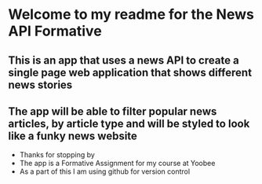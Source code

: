 <h1>Welcome to my readme for the News API Formative</h1>
<h2>This is an app that uses a news API to create a single page web application that shows different news stories</h2>
<h2>The app will be able to filter popular news articles, by article type and will be styled to look like a funky news website</h2>

- Thanks for stopping by
- The app is a Formative Assignment for my course at Yoobee
- As a part of this I am using github for version control
